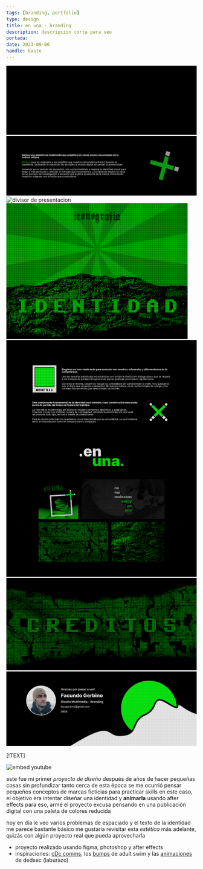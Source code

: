 ```yaml
---
tags: [branding, portfolio]
type: design
title: en una - branding
description: descripcion corta para seo
portada: 
date: 2023-09-06
handle: kaste
---
```


![header del proyecto de diseño](header.gif)
![concepto de la marca explicado](explainer.gif)
![divisor de presentacion](marquee.gif)
![presentacion del icono](iconography.gif)
![assets de identidad para redes](identity.gif)
![separador de presentacion](break.png)
![creditos del proyecto de branding](credits.png)

[!TEXT]

![embed youtube](https://www.youtube.com/watch?v=dINpNVg0hiw)

este fue mi primer *proyecto de diseño* después de años de hacer pequeñas cosas sin profundizar tanto
cerca de esta época se me ocurrió pensar pequeños conceptos de marcas ficticias para practicar skills
en este caso, el objetivo era intentar diseñar una identidad y **animarla** usando after effects
para eso, armé el proyecto excusa pensando en una publicación digital con una paleta de colores reducida

hoy en día le veo varios problemas de espaciado y el texto de la identidad me parece bastante básico
me gustaría revisitar esta *estética* más adelante, quizás con algún proyecto real que pueda aprovecharla

* proyecto realizado usando figma, photoshop y after effects
* inspiraciones: [cDc comms](https://cultdeadcow.com/about/), los [bumps](https://youtube.com/playlist?list=PL075thqiB6t9FE4pyy-2omH_rZMVhnp77&si=JR1lDU6VWQ2jujj9) de adult swim y las [animaciones](https://www.behance.net/gallery/47393655/Watch_Dogs-2-DEDSEC-Video) de dedsec (laburazo)